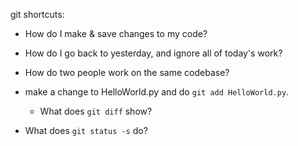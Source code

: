 
git shortcuts:
* How do I make & save changes to my code?
* How do I go back to yesterday, and ignore all of today's work?
* How do two people work on the same codebase?
* make a change to HelloWorld.py and do `git add HelloWorld.py`.
  * What does `git diff` show?

* What does `git status -s` do?

